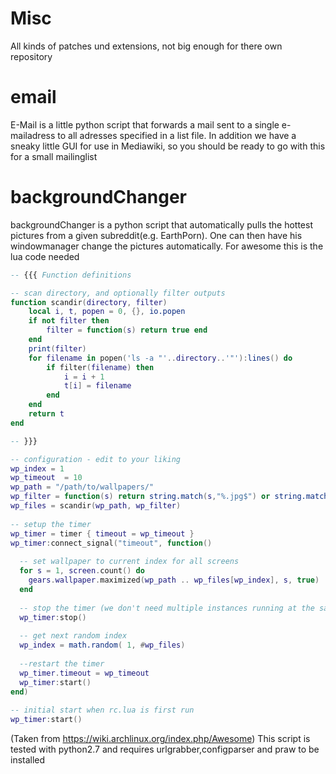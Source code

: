 Misc
====

All kinds of patches und extensions, not big enough for there own repository

email
=====

E-Mail is a little python script that forwards a mail sent to a single e-mailadress to all adresses specified in a list file. 
In addition we have a sneaky little GUI for use in Mediawiki, so you should be ready to go with this for a small mailinglist

backgroundChanger
=================

backgroundChanger is a python script that automatically pulls the hottest pictures from a given subreddit(e.g. EarthPorn). One 
can then have his windowmanager change the pictures automatically.
For awesome this is the lua code needed
```lua
-- {{{ Function definitions

-- scan directory, and optionally filter outputs
function scandir(directory, filter)
    local i, t, popen = 0, {}, io.popen
    if not filter then
        filter = function(s) return true end
    end
    print(filter)
    for filename in popen('ls -a "'..directory..'"'):lines() do
        if filter(filename) then
            i = i + 1
            t[i] = filename
        end
    end
    return t
end

-- }}}

-- configuration - edit to your liking
wp_index = 1
wp_timeout  = 10
wp_path = "/path/to/wallpapers/"
wp_filter = function(s) return string.match(s,"%.jpg$") or string.match(s,"%.jpg$") end
wp_files = scandir(wp_path, wp_filter)
 
-- setup the timer
wp_timer = timer { timeout = wp_timeout }
wp_timer:connect_signal("timeout", function()
 
  -- set wallpaper to current index for all screens
  for s = 1, screen.count() do
    gears.wallpaper.maximized(wp_path .. wp_files[wp_index], s, true)
  end
 
  -- stop the timer (we don't need multiple instances running at the same time)
  wp_timer:stop()
 
  -- get next random index
  wp_index = math.random( 1, #wp_files)
 
  --restart the timer
  wp_timer.timeout = wp_timeout
  wp_timer:start()
end)
 
-- initial start when rc.lua is first run
wp_timer:start()
```
(Taken from https://wiki.archlinux.org/index.php/Awesome)
This script is tested with python2.7 and requires urlgrabber,configparser and praw to be installed
